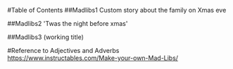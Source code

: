 #Table of Contents
##Madlibs1
Custom story about the family on Xmas eve

##Madlibs2
'Twas the night before xmas'

##Madlibs3
(working title)

#Reference to Adjectives and Adverbs
https://www.instructables.com/Make-your-own-Mad-Libs/